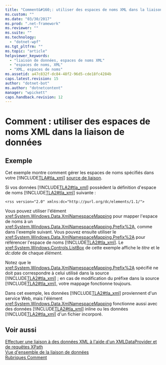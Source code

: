 ```yaml
---
title: "Comment&#160;: utiliser des espaces de noms XML dans la liaison de donn&#233;es | Microsoft Docs"
ms.custom: ""
ms.date: "03/30/2017"
ms.prod: ".net-framework"
ms.reviewer: ""
ms.suite: ""
ms.technology: 
  - "dotnet-wpf"
ms.tgt_pltfrm: ""
ms.topic: "article"
helpviewer_keywords: 
  - "liaison de données, espaces de noms XML"
  - "espaces de noms, XML"
  - "XML, espaces de noms"
ms.assetid: a47c832f-dc84-48f2-96d5-cde18fc4284b
caps.latest.revision: 15
author: "dotnet-bot"
ms.author: "dotnetcontent"
manager: "wpickett"
caps.handback.revision: 12
---
```

# Comment&#160;: utiliser des espaces de noms XML dans la liaison de donn&#233;es
## Exemple  
 Cet exemple montre comment gérer les espaces de noms spécifiés dans votre [!INCLUDE[TLA#tla_xml](../../../../includes/tlasharptla-xml-md.md)] [source de liaison](GTMT).  
  
 Si vos données [!INCLUDE[TLA2#tla_xml](../../../../includes/tla2sharptla-xml-md.md)] possèdent la définition d'espace de noms [!INCLUDE[TLA2#tla_xml](../../../../includes/tla2sharptla-xml-md.md)] suivante :  
  
 `<rss version="2.0" xmlns:dc="http://purl.org/dc/elements/1.1/">`  
  
 Vous pouvez utiliser l'élément <xref:System.Windows.Data.XmlNamespaceMapping> pour mapper l'espace de noms à un <xref:System.Windows.Data.XmlNamespaceMapping.Prefix%2A>, comme dans l'exemple suivant.  Vous pouvez ensuite utiliser le <xref:System.Windows.Data.XmlNamespaceMapping.Prefix%2A> pour référencer l'espace de noms [!INCLUDE[TLA2#tla_xml](../../../../includes/tla2sharptla-xml-md.md)].  Le <xref:System.Windows.Controls.ListBox> de cette exemple affiche le *titre* et le *dc:date* de chaque *élément*.  
  
 <!-- TODO: review snippet reference [!code-xml[XmlnsBind#XmlNamespaceMapping](../../../../samples/snippets/xaml/VS_Snippets_Wpf/XmlnsBind/XAML/Window1.xaml#xmlnamespacemapping)]  -->
 <!-- TODO: review snippet reference [!code-xml[XmlnsBind#XmlNamespaceMapping](../../../../samples/snippets/csharp/VS_Snippets_Wpf/XmlnsBind/CS/Window1.xaml#xmlnamespacemapping)]  -->  
  
 Notez que le <xref:System.Windows.Data.XmlNamespaceMapping.Prefix%2A> spécifié ne doit pas correspondre à celui utilisé dans la source [!INCLUDE[TLA2#tla_xml](../../../../includes/tla2sharptla-xml-md.md)] ; en cas de modification du préfixe dans la source [!INCLUDE[TLA2#tla_xml](../../../../includes/tla2sharptla-xml-md.md)], votre mappage fonctionne toujours.  
  
 Dans cet exemple, les données [!INCLUDE[TLA2#tla_xml](../../../../includes/tla2sharptla-xml-md.md)] proviennent d'un service Web, mais l'élément <xref:System.Windows.Data.XmlNamespaceMapping> fonctionne aussi avec des données [!INCLUDE[TLA2#tla_xml](../../../../includes/tla2sharptla-xml-md.md)] inline ou les données [!INCLUDE[TLA2#tla_xml](../../../../includes/tla2sharptla-xml-md.md)] d'un fichier incorporé.  
  
## Voir aussi  
 [Effectuer une liaison à des données XML à l'aide d'un XMLDataProvider et de requêtes XPath](../../../../docs/framework/wpf/data/how-to-bind-to-xml-data-using-an-xmldataprovider-and-xpath-queries.md)   
 [Vue d'ensemble de la liaison de données](../../../../docs/framework/wpf/data/data-binding-overview.md)   
 [Rubriques Comment](../../../../docs/framework/wpf/data/data-binding-how-to-topics.md)